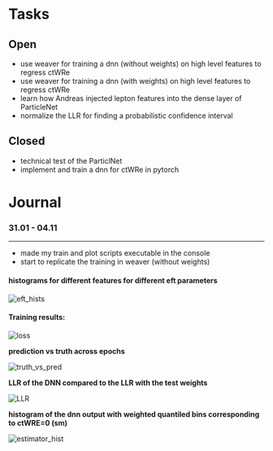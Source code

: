 # Tasks

## Open
* use weaver for training a dnn (without weights) on high level features to regress ctWRe
* use weaver for training a dnn (with weights) on high level features to regress ctWRe
* learn how Andreas injected lepton features into the dense layer of ParticleNet
* normalize the LLR for finding a probabilistic confidence interval

## Closed
* technical test of the ParticlNet 
* implement and train a dnn for ctWRe in pytorch


    
# Journal

### 31.01 - 04.11
***
* made my train and plot scripts executable in the console
* start to replicate the training in weaver (without weights)

#### histograms for different features for different eft parameters

![eft_hists](https://orothbac.web.cern.ch/Journal/3101_0411_22/eft_dnn_plots/eft_hists.png)

#### Training results:

![loss](https://orothbac.web.cern.ch/Journal/3101_0411_22/eft_dnn_plots/loss.png)

**prediction vs truth across epochs**

![truth_vs_pred](https://orothbac.web.cern.ch/Journal/3101_0411_22/eft_dnn_plots/truth_vs_pred.png)

**LLR of the DNN compared to the LLR with the test weights**

![LLR](https://orothbac.web.cern.ch/Journal/3101_0411_22/eft_dnn_plots/LLR.png)


**histogram of the dnn output with weighted quantiled bins corresponding to ctWRE=0 (sm)**

![estimator_hist](https://orothbac.web.cern.ch/Journal/3101_0411_22/eft_dnn_plots/estimator_hist.png)